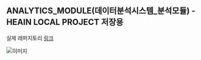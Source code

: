 ## ANALYTICS_MODULE(데이터분석시스템_분석모듈) - HEAIN LOCAL PROJECT 저장용

실제 레퍼지토리 [링크](https://gitlab.daumsoft.com/smart-city/analytics_module)

![이미지](https://miro.medium.com/max/1250/0*kBHpKva09AsGj7RQ)